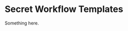[title]: # (Secret Workflow Templates)
[tags]: # (XXX)
[priority]: # (5810)
# Secret Workflow Templates
Something here.
